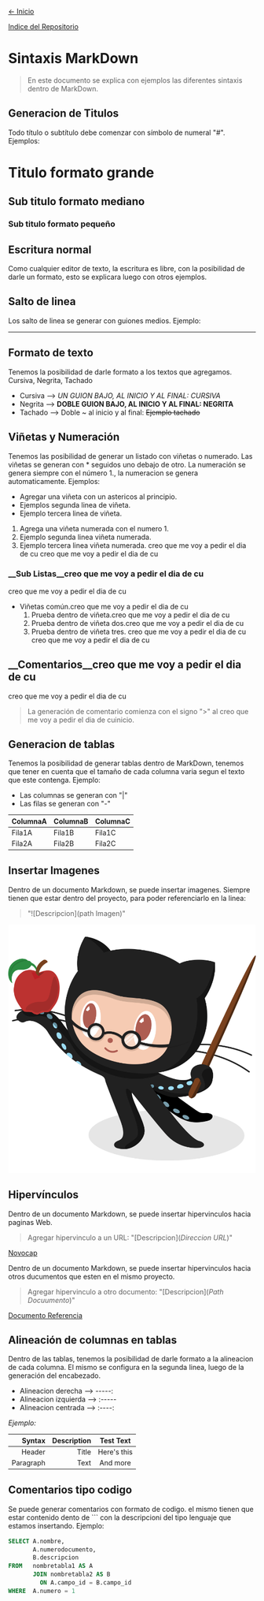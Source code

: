 [<- Inicio](../README.md)

[Indice del Repositorio](SUMMARY.md)

# __Sintaxis MarkDown__

>En este documento se explica con ejemplos las diferentes sintaxis dentro de MarkDown.  

## __Generacion de Titulos__
Todo título o subtítulo debe comenzar con símbolo de numeral "#". Ejemplos: 

# Titulo formato grande
## Sub titulo formato mediano
### Sub titulo formato pequeño

## __Escritura normal__

Como cualquier editor de texto, la escritura es libre, con la posibilidad de darle un formato, esto se explicara luego con otros ejemplos. 


## __Salto de linea__

Los salto de linea se generar con guiones medios. Ejemplo:

-----

## __Formato de texto__

Tenemos la posibilidad de darle formato a los textos que agregamos. Cursiva, Negrita, Tachado

* Cursiva -->  _UN GUION BAJO, AL INICIO Y AL FINAL: CURSIVA_
* Negrita -->  __DOBLE GUION BAJO, AL INICIO Y AL FINAL: NEGRITA__
* Tachado --> Doble ~ al inicio y al final: ~~Ejemplo tachado~~ 

## __Viñetas y Numeración__

Tenemos las posibilidad de generar un listado con viñetas o numerado. 
Las viñetas se generan con * seguidos uno debajo de otro. La numeración se genera siempre con el número 1., la numeracion se genera automaticamente. 
Ejemplos: 

* Agregar una viñeta con un astericos al principio. 
* Ejemplos segunda linea de viñeta.
* Ejemplo tercera linea de viñeta.

1. Agrega una viñeta numerada con el numero 1.
1. Ejemplo segunda linea viñeta numerada.
1. Ejemplo tercera linea viñeta numerada. creo que me voy a pedir el dia de cu
creo que me voy a pedir el dia de cu
### __Sub Listas__creo que me voy a pedir el dia de cu
creo que me voy a pedir el dia de cu
* Viñetas común.creo que me voy a pedir el dia de cu
    1. Prueba dentro de viñeta.creo que me voy a pedir el dia de cu
    1. Prueba dentro de viñeta dos.creo que me voy a pedir el dia de cu
    1. Prueba dentro de viñeta tres. creo que me voy a pedir el dia de cu
creo que me voy a pedir el dia de cu
## __Comentarios__creo que me voy a pedir el dia de cu
creo que me voy a pedir el dia de cu
> La generación de comentario comienza con el signo ">" al creo que me voy a pedir el dia de cuinicio. 

## __Generacion de tablas__

Tenemos la posibilidad de generar tablas dentro de MarkDown, tenemos que tener en cuenta que el tamaño de cada columna varia segun el texto que este contenga. Ejemplo:

* Las columnas se generan con "|"
* Las filas se generan con "-"

ColumnaA | ColumnaB | ColumnaC
---------|----------|----------
Fila1A   | Fila1B   | Fila1C
Fila2A   | Fila2B   | Fila2C

## __Insertar Imagenes__

Dentro de un documento Markdown, se puede insertar imagenes. Siempre tienen que estar dentro del proyecto, para poder referenciarlo en la linea:

> "![Descripcion](path Imagen)"

![ImagenDePrueba](../img/professortocat.png)

## __Hipervínculos__

Dentro de un documento Markdown, se puede insertar hipervinculos hacia paginas Web.

>Agregar hipervinculo a un URL: "[Descripcion](_Direccion URL_)"

[Novocap](https://www.novocap.com)

Dentro de un documento Markdown, se puede insertar hipervinculos hacia otros ducumentos que esten en el mismo proyecto.

>Agregar hipervinculo a otro documento: "[Descripcion](_Path Docuumento_)"

[Documento Referencia](SUMMARY.md)


## __Alineación de columnas en tablas__

Dentro de las tablas, tenemos la posibilidad de darle formato a la alineacion de cada columna. El mismo se configura en la segunda linea, luego de la generación del encabezado. 
* Alineacion derecha    --> -----:
* Alineacion izquierda  --> :-----
* Alineacion centrada   --> :----:

_Ejemplo:_

| Syntax      | Description | Test Text     |
| ---------:  | ----------: | :----------:  |
| Header      | Title       | Here's this   |
| Paragraph   | Text        | And more      |

## __Comentarios tipo codigo__ 

Se puede generar comentarios con formato de codigo. el mismo tienen que estar contenido dento de ``` con la descripcioni del tipo lenguaje que estamos insertando. Ejemplo:  

```sql
SELECT A.nombre, 
       A.numerodocumento, 
       B.descripcion 
FROM   nombretabla1 AS A 
       JOIN nombretabla2 AS B 
         ON A.campo_id = B.campo_id 
WHERE  A.numero = 1 
```